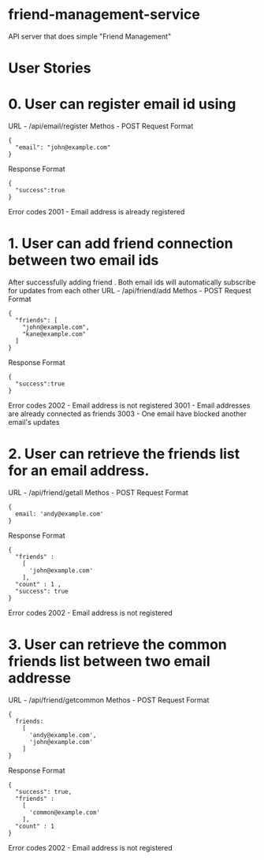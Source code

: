 # friend-management-service
API server that does simple "Friend Management" 

# User Stories
# 0. User can register email id using 
URL - /api/email/register
Methos - POST
Request Format
```
{
  "email": "john@example.com"
}
```
Response Format
```
{
  "success":true
}
```
Error codes
2001	- Email address is already registered

# 1. User can add friend connection between two email ids
After successfully adding friend . 
Both email ids will automatically subscribe for updates from each other
URL - /api/friend/add
Methos - POST
Request Format
```
{
  "friends": [
    "john@example.com",
    "kane@example.com"
  ]
}
```
Response Format
```
{
  "success":true
}
```
Error codes
2002	- Email address is not registered
3001  - Email addresses are already connected as friends
3003  - One email have blocked another email's updates

# 2. User can retrieve the friends list for an email address. 
URL - /api/friend/getall
Methos - POST
Request Format
```
{
  email: 'andy@example.com'
}
```
Response Format
```
{
  "friends" :
    [
      'john@example.com'
    ],
  "count" : 1 ,
  "success": true
}
```
Error codes
2002	- Email address is not registered

# 3. User can retrieve the common friends list between two email addresse
URL - /api/friend/getcommon
Methos - POST
Request Format
```
{
  friends:
    [
      'andy@example.com',
      'john@example.com'
    ]
}
```
Response Format
```
{
  "success": true,
  "friends" :
    [
      'common@example.com'
    ],
  "count" : 1   
}
```
Error codes
2002	- Email address is not registered




